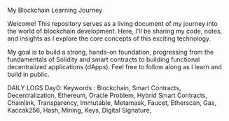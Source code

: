 My Blockchain Learning Journey

Welcome! This repository serves as a living document of my journey into the world of blockchain development. Here, I'll be sharing my code, notes, and insights as I explore the core concepts of this exciting technology.

My goal is to build a strong, hands-on foundation, progressing from the fundamentals of Solidity and smart contracts to building functional decentralized applications (dApps). Feel free to follow along as I learn and build in public.


DAILY LOGS
Day0: 
    Keywords : Blockchain, Smart Contracts, Decentralization, Ethereum, Oracle Problem, Hybrid Smart Contracts, Chainlink, Transparency, Immutable, Metamask, Faucet, Etherscan, Gas, Kaccak256, Hash, Mining, Keys,                   Digital Signature, 
